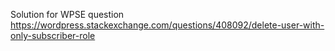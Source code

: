 Solution for WPSE question https://wordpress.stackexchange.com/questions/408092/delete-user-with-only-subscriber-role
